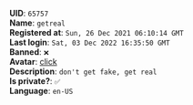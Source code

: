 **UID**: `65757`  
**Name**: `getreal`  
**Registered at**: `Sun, 26 Dec 2021 06:10:14 GMT`  
**Last login**: `Sat, 03 Dec 2022 16:35:50 GMT`  
**Banned**: `❌`  
**Avatar**: [click](/avatars/616e65b2-7a7d-47ce-b3c1-363ce16fc01a.jpg)  
**Description**: ```don't get fake, get real```  
**Is private?**: `✅`  
**Language**: `en-US`